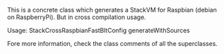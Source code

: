 This is a concrete class which generates a StackVM for Raspbian (debian on RaspberryPi). But in cross compilation usage.


Usage: 
StackCrossRaspbianFastBltConfig generateWithSources


Fore more information, check the class comments of all the superclasses.
